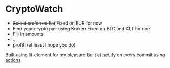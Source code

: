# CryptoWatch

- ~~Select preferred fiat~~ Fixed on EUR for now
- ~~Find your crypto pair using Kraken~~ Fixed on BTC and XLT for noe
- Fill in amounts
- ...
- profit! (at least I hope you do)

Built using lit-element for my pleasure
Built at [netlify](https://cryptowatch.netlify.app/) on every commit using [actions](https://github.com/lucienimmink/CryptoWatch/actions)
